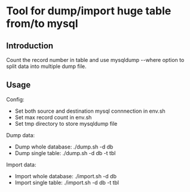 # Tool for dump/import huge table from/to mysql 

## Introduction
Count the record number in table and use mysqldump --where option to split data into multiple dump file. 

## Usage
Config:
* Set both source and destination mysql connnection in env.sh
* Set max record count in env.sh
* Set tmp directory to store mysqldump file

Dump data: 
* Dump whole database: ./dump.sh -d db
* Dump single table: ./dump.sh -d db -t tbl

Import data:
* Import whole database: ./import.sh -d db
* Import single table: ./import.sh -d db -t tbl

